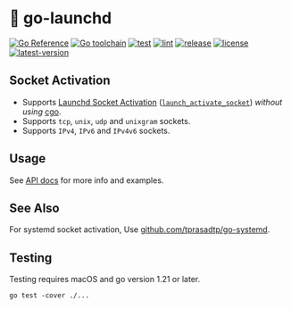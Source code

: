 # 🚀 go-launchd

[![Go Reference](https://img.shields.io/badge/go-reference-00758D?logo=go&logoColor=white)](https://pkg.go.dev/github.com/tprasadtp/go-launchd)
[![Go toolchain](https://img.shields.io/github/go-mod/go-version/tprasadtp/go-launchd?logo=go&logoColor=white&color=00758D&label=go)](https://github.com/tprasadtp/go-launchd/blob/master/go.mod)
[![test](https://github.com/tprasadtp/go-launchd/actions/workflows/test.yml/badge.svg)](https://github.com/tprasadtp/go-launchd/actions/workflows/test.yml)
[![lint](https://github.com/tprasadtp/go-launchd/actions/workflows/lint.yml/badge.svg)](https://github.com/tprasadtp/go-launchd/actions/workflows/lint.yml)
[![release](https://github.com/tprasadtp/go-launchd/actions/workflows/release.yml/badge.svg)](https://github.com/tprasadtp/go-launchd/actions/workflows/release.yml)
[![license](https://img.shields.io/github/license/tprasadtp/go-launchd)](https://github.com/tprasadtp/go-launchd/blob/master/LICENSE)
[![latest-version](https://img.shields.io/github/v/tag/tprasadtp/go-launchd?color=7f50a6&label=release&logo=semver&sort=semver)](https://github.com/tprasadtp/go-launchd/releases)


## Socket Activation

- Supports [Launchd Socket Activation][socket-activation]
([`launch_activate_socket`][socket-activation]) _without using_ [cgo].
- Supports `tcp`, `unix`, `udp` and `unixgram` sockets.
- Supports `IPv4`, `IPv6` and `IPv4v6` sockets.

## Usage

See [API docs](https://pkg.go.dev/github.com/tprasadtp/go-launchd) for more info and examples.

## See Also

For systemd socket activation, Use [github.com/tprasadtp/go-systemd][go-systemd].

## Testing

Testing requires macOS and go version 1.21 or later.

```console
go test -cover ./...
```

[cgo]: https://pkg.go.dev/cmd/cgo
[socket-activation]: https://developer.apple.com/documentation/xpc/1505523-launch_activate_socket
[go-systemd]: https://github.com/tprasadtp/go-systemd
